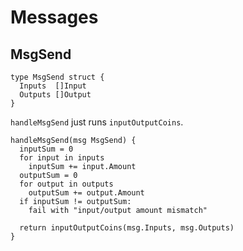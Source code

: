 # Messages

## MsgSend

```golang
type MsgSend struct {
  Inputs  []Input
  Outputs []Output
}
```

`handleMsgSend` just runs `inputOutputCoins`.

```golang
handleMsgSend(msg MsgSend) {
  inputSum = 0
  for input in inputs
    inputSum += input.Amount
  outputSum = 0
  for output in outputs
    outputSum += output.Amount
  if inputSum != outputSum:
    fail with "input/output amount mismatch"

  return inputOutputCoins(msg.Inputs, msg.Outputs)
}
```

